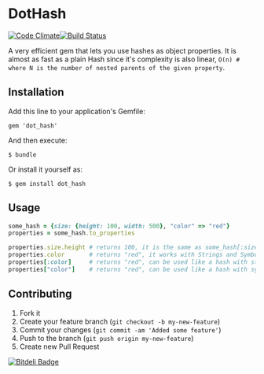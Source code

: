 
# DotHash
[![Code Climate](https://codeclimate.com/github/3den/dot_hash.png)](https://codeclimate.com/github/3den/dot_hash)[![Build Status](https://travis-ci.org/3den/dot_hash.png?branch=master)](https://travis-ci.org/3den/dot_hash)

A very efficient gem that lets you use hashes as object properties. It is almost as fast as a plain Hash
since it's complexity is also linear, `O(n) # where N is the number of nested parents of the given property`.

## Installation

Add this line to your application's Gemfile:

    gem 'dot_hash'

And then execute:

    $ bundle

Or install it yourself as:

    $ gem install dot_hash

## Usage

```ruby
some_hash = {size: {height: 100, width: 500}, "color" => "red"}
properties = some_hash.to_properties

properties.size.height # returns 100, it is the same as some_hash[:size][:height]
properties.color       # returns "red", it works with Strings and Symbol keys
properties[:color]     # returns "red", can be used like a hash with string keys
properties["color"]    # returns "red", can be used like a hash with symbol keys
```

## Contributing

1. Fork it
2. Create your feature branch (`git checkout -b my-new-feature`)
3. Commit your changes (`git commit -am 'Added some feature'`)
4. Push to the branch (`git push origin my-new-feature`)
5. Create new Pull Request


[![Bitdeli Badge](https://d2weczhvl823v0.cloudfront.net/3den/dot_hash/trend.png)](https://bitdeli.com/free "Bitdeli Badge")

